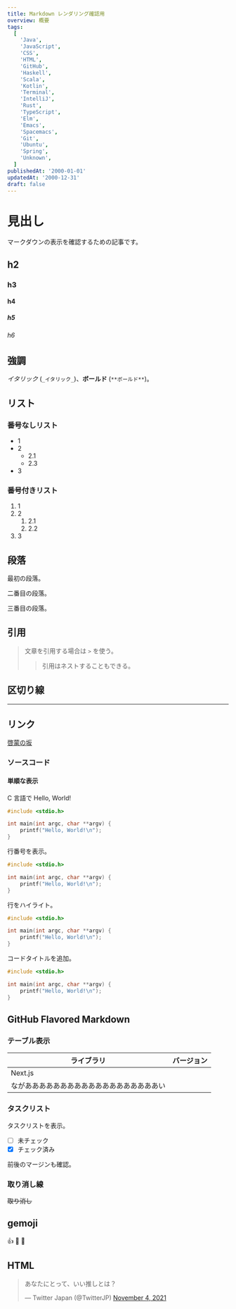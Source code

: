 ```yaml
---
title: Markdown レンダリング確認用
overview: 概要
tags:
  [
    'Java',
    'JavaScript',
    'CSS',
    'HTML',
    'GitHub',
    'Haskell',
    'Scala',
    'Kotlin',
    'Terminal',
    'IntelliJ',
    'Rust',
    'TypeScript',
    'Elm',
    'Emacs',
    'Spacemacs',
    'Git',
    'Ubuntu',
    'Spring',
    'Unknown',
  ]
publishedAt: '2000-01-01'
updatedAt: '2000-12-31'
draft: false
---
```


# 見出し

マークダウンの表示を確認するための記事です。

## h2

### h3

#### h4

##### h5

###### h6

## 強調

_イタリック_ (`_イタリック_`)、**ボールド** (`**ボールド**`)。

## リスト

### 番号なしリスト

- 1
- 2
  - 2.1
  - 2.3
- 3

### 番号付きリスト

1. 1
1. 2
   1. 2.1
   1. 2.2
1. 3

## 段落

最初の段落。

二番目の段落。

三番目の段落。

## 引用

> 文章を引用する場合は `>` を使う。
>
> > 引用はネストすることもできる。

## 区切り線

---

## リンク

[啓蒙の坂](https://depth401.github.io/)

### ソースコード

#### 単順な表示

C 言語で Hello, World!

```c
#include <stdio.h>

int main(int argc, char **argv) {
    printf("Hello, World!\n");
}
```

行番号を表示。

```c showLineNumbers
#include <stdio.h>

int main(int argc, char **argv) {
    printf("Hello, World!\n");
}
```

行をハイライト。

```c {4} showLineNumbers
#include <stdio.h>

int main(int argc, char **argv) {
    printf("Hello, World!\n");
}
```

コードタイトルを追加。

```c:main.c {4} showLineNumbers
#include <stdio.h>

int main(int argc, char **argv) {
    printf("Hello, World!\n");
}
```

## GitHub Flavored Markdown

### テーブル表示

| ライブラリ                                   | バージョン |
| -------------------------------------------- | ---------- |
| Next.js                                      |            |
| ながあああああああああああああああああああい |            |

### タスクリスト

タスクリストを表示。

- [ ] 未チェック
- [x] チェック済み

前後のマージンも確認。

### 取り消し線

~~取り消し~~

## gemoji

:+1: :sushi: :thinking:

## HTML

<blockquote class="twitter-tweet"><p lang="ja" dir="ltr">あなたにとって、いい推しとは？</p>&mdash; Twitter Japan (@TwitterJP) <a href="https://twitter.com/TwitterJP/status/1456119104931237893?ref_src=twsrc%5Etfw">November 4, 2021</a></blockquote> <script async src="https://platform.twitter.com/widgets.js" charset="utf-8"></script>

